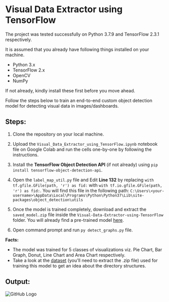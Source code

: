 # Visual Data Extractor using TensorFlow

The project was tested successfully on Python 3.7.9 and TensorFlow 2.3.1 respectively.

It is assumed that you already have following things installed on your machine.
- Python 3.x
- TensorFlow 2.x
- OpenCV
- NumPy

If not already, kindly install these first before you move ahead.

Follow the steps below to train an end-to-end custom object detection model for detecting visual data in images/dashboards.

## Steps:
 
1. Clone the repository on your local machine.

2. Upload the ```Visual_Data_Extractor_using_TensorFlow.ipynb``` notebook file on Google Colab and run the cells one-by-one by following the instructions.

3. Install the **TensorFlow Object Detection API** (if not already) using ```pip install tensorflow-object-detection-api```.

4. Open the ```label_map_util.py``` file and Edit **Line 132** by replacing ```with tf.gfile.GFile(path, 'r') as fid:``` with ```with tf.io.gfile.GFile(path, 'r') as fid:```. 
You will find this file in the following path: ```C:\Users\<your-username>\AppData\Local\Programs\Python\Python37\Lib\site-packages\object_detection\utils```

5. Once the model is trained completely, download and extract the ```saved_model.zip``` file inside the ```Visual-Data-Extractor-using-TensorFlow``` folder. You will already find a pre-trained model [here](https://github.com/NSTiwari/Visual-Data-Extractor-using-TensorFlow/tree/main/content/).
 
6. Open command prompt and run ```py detect_graphs.py``` file.


**Facts:** 
- The model was trained for 5 classes of visualizations viz. Pie Chart, Bar Graph, Donut, Line Chart and Area Chart respectively.
- Take a look at the [dataset](https://github.com/NSTiwari/Visual-Data-Extractor-using-TensorFlow/blob/main/graph-detection.zip) (you'll need to extract the .zip file) used for training this model to get an idea about the directory structures.

## Output:

![GitHub Logo](Output.gif)

